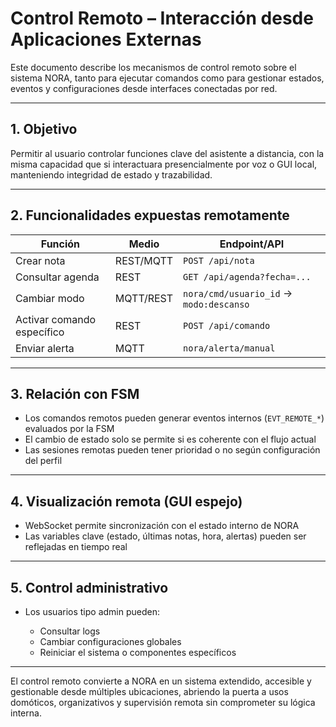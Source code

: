 # Control Remoto – Interacción desde Aplicaciones Externas

Este documento describe los mecanismos de control remoto sobre el sistema NORA, tanto para ejecutar comandos como para gestionar estados, eventos y configuraciones desde interfaces conectadas por red.

---

## 1. Objetivo

Permitir al usuario controlar funciones clave del asistente a distancia, con la misma capacidad que si interactuara presencialmente por voz o GUI local, manteniendo integridad de estado y trazabilidad.

---

## 2. Funcionalidades expuestas remotamente

| Función                    | Medio     | Endpoint/API                            |
| -------------------------- | --------- | --------------------------------------- |
| Crear nota                 | REST/MQTT | `POST /api/nota`                        |
| Consultar agenda           | REST      | `GET /api/agenda?fecha=...`             |
| Cambiar modo               | MQTT/REST | `nora/cmd/usuario_id` → `modo:descanso` |
| Activar comando específico | REST      | `POST /api/comando`                     |
| Enviar alerta              | MQTT      | `nora/alerta/manual`                    |

---

## 3. Relación con FSM

* Los comandos remotos pueden generar eventos internos (`EVT_REMOTE_*`) evaluados por la FSM
* El cambio de estado solo se permite si es coherente con el flujo actual
* Las sesiones remotas pueden tener prioridad o no según configuración del perfil

---

## 4. Visualización remota (GUI espejo)

* WebSocket permite sincronización con el estado interno de NORA
* Las variables clave (estado, últimas notas, hora, alertas) pueden ser reflejadas en tiempo real

---

## 5. Control administrativo

* Los usuarios tipo admin pueden:

  * Consultar logs
  * Cambiar configuraciones globales
  * Reiniciar el sistema o componentes específicos

---

El control remoto convierte a NORA en un sistema extendido, accesible y gestionable desde múltiples ubicaciones, abriendo la puerta a usos domóticos, organizativos y supervisión remota sin comprometer su lógica interna.

